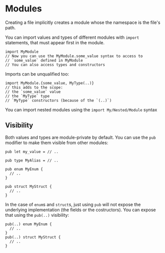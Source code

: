 # Modules

<!-- TODO idioms -->

Creating a file implicitly creates a module whose the namespace is the file's path.

You can import values and types of different modules with `import` statements, that must appear first in the module.

```kestrel
import MyModule
// Now you can use the MyModule.some_value syntax to access to
// `some_value` defined in MyModule
// You can also access types and constructors
```

Imports can be unqualified too:

```kestrel
import MyModule.{some_value, MyType(..)}
// this adds to the scope:
// the `some_value` value
// the `MyType` type
// `MyType` constructors (because of the `(..)`)
```

You can import nested modules using the `import My/Nested/Module` syntax

<!-- TODO "as" renaming -->

<!-- TODO prelude -->

<!-- TODO moduledoc -->

## Visibility

Both values and types are module-private by default. You can use the `pub` modifier to make them visible from other modules:

```kestrel
pub let my_value = // ..

pub type MyAlias = // ..

pub enum MyEnum {
  // ..
}

pub struct MyStruct {
  // ..
}
```

In the case of `enum`s and `struct`s, just using `pub` will not expose the underlying implementation (the fields or the costructors). You can expose that using the `pub(..)` visibility:

```kestrel
pub(..) enum MyEnum {
  // ..
}
pub(..) struct MyStruct {
  // ..
}
```
